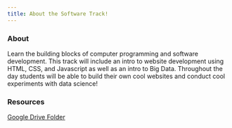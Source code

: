 ```yaml
---
title: About the Software Track!
---
```

### **About**
Learn the building blocks of computer programming and software development. This track will include an intro to website development using HTML, CSS, and Javascript as well as an intro to Big Data. Throughout the day students will be able to build their own cool websites and conduct cool experiments with data science!

### **Resources**
[Google Drive Folder](https://drive.google.com/open?id=1oTFQgbOaLuGswzLsEF_AgBLzoqQK_SNN)
